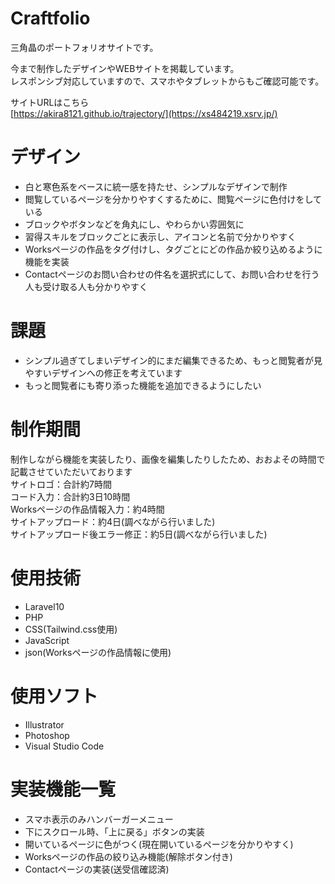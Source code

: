 # Craftfolio

三角晶のポートフォリオサイトです。  
  
今まで制作したデザインやWEBサイトを掲載しています。  
レスポンシブ対応していますので、スマホやタブレットからもご確認可能です。  
  
サイトURLはこちら  
[https://akira8121.github.io/trajectory/](https://xs484219.xsrv.jp/)  


# デザイン
* 白と寒色系をベースに統一感を持たせ、シンプルなデザインで制作
* 閲覧しているページを分かりやすくするために、閲覧ページに色付けをしている
* ブロックやボタンなどを角丸にし、やわらかい雰囲気に
* 習得スキルをブロックごとに表示し、アイコンと名前で分かりやすく
* Worksページの作品をタグ付けし、タグごとにどの作品か絞り込めるように機能を実装
* Contactページのお問い合わせの件名を選択式にして、お問い合わせを行う人も受け取る人も分かりやすく
  
  
# 課題
* シンプル過ぎてしまいデザイン的にまだ編集できるため、もっと閲覧者が見やすいデザインへの修正を考えています
* もっと閲覧者にも寄り添った機能を追加できるようにしたい  
  
  
# 制作期間
制作しながら機能を実装したり、画像を編集したりしたため、おおよその時間で記載させていただいております  
サイトロゴ：合計約7時間  
コード入力：合計約3日10時間  
Worksページの作品情報入力：約4時間  
サイトアップロード：約4日(調べながら行いました)  
サイトアップロード後エラー修正：約5日(調べながら行いました)  
  

# 使用技術
* Laravel10
* PHP
* CSS(Tailwind.css使用)
* JavaScript
* json(Worksページの作品情報に使用)
  
  
# 使用ソフト
* Illustrator
* Photoshop
* Visual Studio Code
  
  
# 実装機能一覧
* スマホ表示のみハンバーガーメニュー
* 下にスクロール時、「上に戻る」ボタンの実装
* 開いているページに色がつく(現在開いているページを分かりやすく)
* Worksページの作品の絞り込み機能(解除ボタン付き)
* Contactページの実装(送受信確認済)
